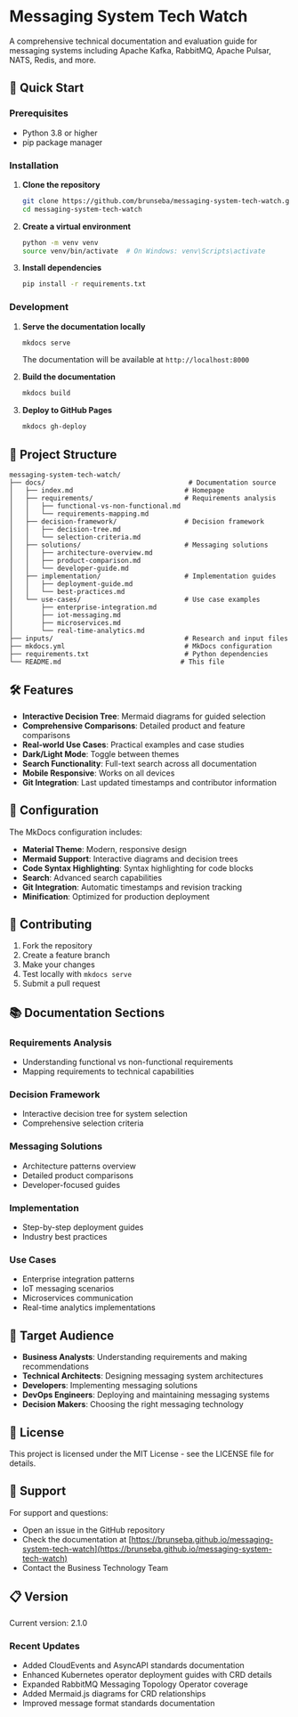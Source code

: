 # Messaging System Tech Watch

A comprehensive technical documentation and evaluation guide for messaging systems including Apache Kafka, RabbitMQ, Apache Pulsar, NATS, Redis, and more.

## 🚀 Quick Start

### Prerequisites

- Python 3.8 or higher
- pip package manager

### Installation

1. **Clone the repository**
   ```bash
   git clone https://github.com/brunseba/messaging-system-tech-watch.git
   cd messaging-system-tech-watch
   ```

2. **Create a virtual environment**
   ```bash
   python -m venv venv
   source venv/bin/activate  # On Windows: venv\Scripts\activate
   ```

3. **Install dependencies**
   ```bash
   pip install -r requirements.txt
   ```

### Development

1. **Serve the documentation locally**
   ```bash
   mkdocs serve
   ```
   The documentation will be available at `http://localhost:8000`

2. **Build the documentation**
   ```bash
   mkdocs build
   ```

3. **Deploy to GitHub Pages**
   ```bash
   mkdocs gh-deploy
   ```

## 📁 Project Structure

```
messaging-system-tech-watch/
├── docs/                                    # Documentation source
│   ├── index.md                            # Homepage
│   ├── requirements/                       # Requirements analysis
│   │   ├── functional-vs-non-functional.md
│   │   └── requirements-mapping.md
│   ├── decision-framework/                 # Decision framework
│   │   ├── decision-tree.md
│   │   └── selection-criteria.md
│   ├── solutions/                          # Messaging solutions
│   │   ├── architecture-overview.md
│   │   ├── product-comparison.md
│   │   └── developer-guide.md
│   ├── implementation/                     # Implementation guides
│   │   ├── deployment-guide.md
│   │   └── best-practices.md
│   └── use-cases/                          # Use case examples
│       ├── enterprise-integration.md
│       ├── iot-messaging.md
│       ├── microservices.md
│       └── real-time-analytics.md
├── inputs/                                 # Research and input files
├── mkdocs.yml                              # MkDocs configuration
├── requirements.txt                        # Python dependencies
└── README.md                              # This file
```

## 🛠️ Features

- **Interactive Decision Tree**: Mermaid diagrams for guided selection
- **Comprehensive Comparisons**: Detailed product and feature comparisons
- **Real-world Use Cases**: Practical examples and case studies
- **Dark/Light Mode**: Toggle between themes
- **Search Functionality**: Full-text search across all documentation
- **Mobile Responsive**: Works on all devices
- **Git Integration**: Last updated timestamps and contributor information

## 🔧 Configuration

The MkDocs configuration includes:

- **Material Theme**: Modern, responsive design
- **Mermaid Support**: Interactive diagrams and decision trees
- **Code Syntax Highlighting**: Syntax highlighting for code blocks
- **Search**: Advanced search capabilities
- **Git Integration**: Automatic timestamps and revision tracking
- **Minification**: Optimized for production deployment

## 📝 Contributing

1. Fork the repository
2. Create a feature branch
3. Make your changes
4. Test locally with `mkdocs serve`
5. Submit a pull request

## 📚 Documentation Sections

### Requirements Analysis
- Understanding functional vs non-functional requirements
- Mapping requirements to technical capabilities

### Decision Framework
- Interactive decision tree for system selection
- Comprehensive selection criteria

### Messaging Solutions
- Architecture patterns overview
- Detailed product comparisons
- Developer-focused guides

### Implementation
- Step-by-step deployment guides
- Industry best practices

### Use Cases
- Enterprise integration patterns
- IoT messaging scenarios
- Microservices communication
- Real-time analytics implementations

## 🎯 Target Audience

- **Business Analysts**: Understanding requirements and making recommendations
- **Technical Architects**: Designing messaging system architectures
- **Developers**: Implementing messaging solutions
- **DevOps Engineers**: Deploying and maintaining messaging systems
- **Decision Makers**: Choosing the right messaging technology

## 📄 License

This project is licensed under the MIT License - see the LICENSE file for details.

## 🤝 Support

For support and questions:
- Open an issue in the GitHub repository
- Check the documentation at [https://brunseba.github.io/messaging-system-tech-watch](https://brunseba.github.io/messaging-system-tech-watch)
- Contact the Business Technology Team

## 📋 Version

Current version: 2.1.0

### Recent Updates
- Added CloudEvents and AsyncAPI standards documentation
- Enhanced Kubernetes operator deployment guides with CRD details
- Expanded RabbitMQ Messaging Topology Operator coverage
- Added Mermaid.js diagrams for CRD relationships
- Improved message format standards documentation
